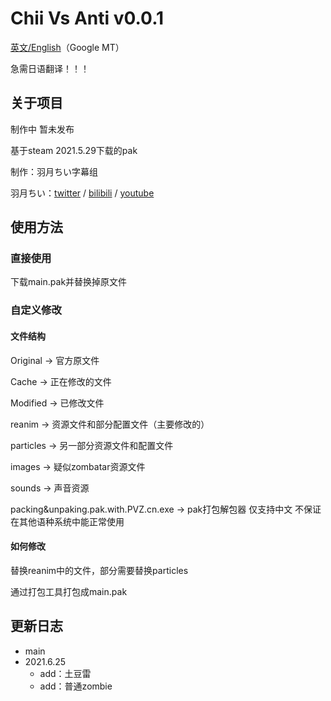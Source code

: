 # Chii Vs Anti v0.0.1

[英文/English](https://github.com/SHDocter/Chii-Vs-Anti/blob/main/README_EN.md)（Google MT）

急需日语翻译！！！

## 关于项目

制作中 暂未发布

基于steam 2021.5.29下载的pak

制作：羽月ちい字幕组

羽月ちい：[twitter](https://twitter.com/uzukichii) / [bilibili](https://live.bilibili.com/22870039) / [youtube](https://www.youtube.com/channel/UCJxPldVojkxP1lQZuPskJtg)

## 使用方法

### 直接使用

下载main.pak并替换掉原文件

### 自定义修改

#### 文件结构

Original -> 官方原文件

Cache -> 正在修改的文件

Modified -> 已修改文件

reanim -> 资源文件和部分配置文件（主要修改的）

particles -> 另一部分资源文件和配置文件

images -> 疑似zombatar资源文件

sounds -> 声音资源

packing&unpaking.pak.with.PVZ.cn.exe -> pak打包解包器 仅支持中文 不保证在其他语种系统中能正常使用

#### 如何修改

替换reanim中的文件，部分需要替换particles

通过打包工具打包成main.pak

## 更新日志
- main
 - 2021.6.25
     - add：土豆雷 
     - add：普通zombie
